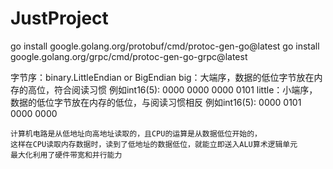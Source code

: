 # JustProject

go install google.golang.org/protobuf/cmd/protoc-gen-go@latest
go install google.golang.org/grpc/cmd/protoc-gen-go-grpc@latest


字节序：binary.LittleEndian or BigEndian
	big：大端序，数据的低位字节放在内存的高位，符合阅读习惯
		例如int16(5): 0000 0000 0000 0101
	little：小端序，数据的低位字节放在内存的低位，与阅读习惯相反
		例如int16(5): 0000 0101 0000 0000 
		
	计算机电路是从低地址向高地址读取的，且CPU的运算是从数据低位开始的，
	这样在CPU读取内存数据时，读到了低地址的数据低位，就能立即送入ALU算术逻辑单元
	最大化利用了硬件带宽和并行能力